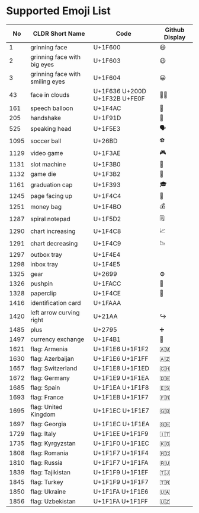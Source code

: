 # Supported Emoji List

| No   | CLDR Short Name			| Code                                 	| Github Display               |
|------|----------------------------------------|---------------------------------------|------------------------------|
| 1    | grinning face				| U+1F600				| :smile:                      |
| 2    | grinning face with big eyes		| U+1F603				| :smiley:                     |
| 3    | grinning face with smiling eyes	| U+1F604				| :grinning:                   |
| 43   | face in clouds				| U+1F636 U+200D U+1F32B U+FE0F		| :face_in_clouds:             |
| 161  | speech balloon				| U+1F4AC				| :speech_balloon:             |
| 205  | handshake				| U+1F91D 	                        | :handshake:                  |
| 525  | speaking head				| U+1F5E3 	                        | :speaking_head:              |
| 1095 | soccer ball				| U+26BD 	                        | :soccer:                     |
| 1129 | video game				| U+1F3AE 	                        | :video_game:                 |
| 1131 | slot machine				| U+1F3B0 	 	                | :slot_machine:               |
| 1132 | game die				| U+1F3B2 	 	                | :game_die:                   |
| 1161 | graduation cap				| U+1F393 	                        | :mortar_board:               |
| 1245 | page facing up				| U+1F4C4				| :page_facing_up:             |
| 1251 | money bag				| U+1F4BO				| :moneybag:                   |
| 1287 | spiral notepad				| U+1F5D2				| :spiral_notepad:             |
| 1290 | chart increasing			| U+1F4C8 	                        | :chart_with_upwards_trend:   |
| 1291 | chart decreasing			| U+1F4C9 	                        | :chart_with_downwards_trend: |
| 1297 | outbox tray				| U+1F4E4				|	                       |
| 1298 | inbox tray				| U+1F4E5 				|	                       |
| 1325 | gear					| U+2699				| :gear:                       |
| 1326 | pushpin                         	| U+1FACC				| :pushpin:                    |
| 1328 | paperclip                       	| U+1F4CE				| :paperclip:                  |
| 1416 | identification card             	| U+1FAAA				|                              |
| 1420 | left arrow curving right        	| U+21AA				| :arrow_right_hook:           |
| 1485 | plus                            	| U+2795				| :heavy_plus_sign:            |
| 1497 | currency exchange               	| U+1F4B1				| :currency_exchange:          |
| 1621 | flag: Armenia                   	| U+1F1E6 U+1F1F2			| :armenia:                    |
| 1630 | flag: Azerbaijan                	| U+1F1E6 U+1F1FF			| :azerbaijan:                 |
| 1657 | flag: Switzerland               	| U+1F1E8 U+1F1ED			| :switzerland:                |
| 1672 | flag: Germany                   	| U+1F1E9 U+1F1EA			| :de:                         |
| 1685 | flag: Spain                     	| U+1F1EA U+1F1F8			| :es:                         |
| 1693 | flag: France                    	| U+1F1EB U+1F1F7			| :fr:                         |
| 1695 | flag: United Kingdom            	| U+1F1EC U+1F1E7			| :uk:                         |
| 1697 | flag: Georgia                   	| U+1F1EC U+1F1EA			| :georgia:                    |
| 1729 | flag: Italy                     	| U+1F1EE U+1F1F9			| :it:                         |
| 1735 | flag: Kyrgyzstan                	| U+1F1F0 U+1F1EC 	                | :kyrgyzstan:                 |
| 1808 | flag: Romania                   	| U+1F1F7 U+1F1F4 	                | :romania:                    |
| 1810 | flag: Russia                    	| U+1F1F7 U+1F1FA			| :ru:                         |
| 1839 | flag: Tajikistan                	| U+1F1F9 U+1F1EF			| :tajikistan:                 |
| 1845 | flag: Turkey                    	| U+1F1F9 U+1F1F7 	                | :tr:                         |
| 1850 | flag: Ukraine                   	| U+1F1FA U+1F1E6 	                | :ukraine:                    |
| 1856 | flag: Uzbekistan                	| U+1F1FA U+1F1FF 	                | :uzbekistan:                 |
